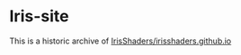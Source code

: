 # Iris-site

This is a historic archive of [IrisShaders/irisshaders.github.io](https://github.com/IrisShaders/irisshaders.github.io)

